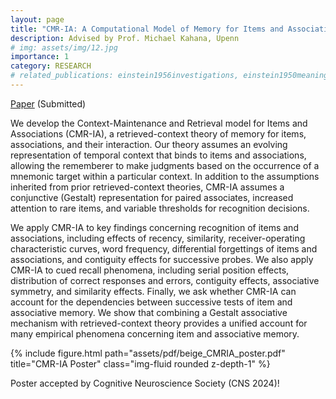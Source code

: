 ```yaml
---
layout: page
title: "CMR-IA: A Computational Model of Memory for Items and Associations"  
description: Advised by Prof. Michael Kahana, Upenn
# img: assets/img/12.jpg
importance: 1
category: RESEARCH
# related_publications: einstein1956investigations, einstein1950meaning
---
```


[Paper](https://osf.io/preprints/psyarxiv/xm8v6_v1) (Submitted)

We develop the Context-Maintenance and Retrieval model for Items and Associations (CMR-IA), a retrieved-context theory of memory for items, associations, and their interaction.  Our theory assumes an evolving representation of temporal context that binds to items and associations, allowing the rememberer to make judgments based on the occurrence of a mnemonic target within a particular context. In addition to the assumptions inherited from prior retrieved-context theories, CMR-IA assumes a conjunctive (Gestalt) representation for paired associates, increased attention to rare items, and variable thresholds for recognition decisions.  

We apply CMR-IA to key findings concerning recognition of items and associations, including effects of recency, similarity, receiver-operating characteristic curves, word frequency, differential forgettings of items and associations, and contiguity effects for successive probes. We also apply CMR-IA to cued recall phenomena, including serial position effects, distribution of correct responses and errors, contiguity effects, associative symmetry, and similarity effects. Finally, we ask whether CMR-IA can account for the dependencies between successive tests of item and associative memory.  We show that combining a Gestalt associative mechanism with retrieved-context theory provides a unified account for many empirical phenomena concerning item and associative memory.  


<div class="row">
    <div class="col-sm mt-3 mt-md-0">
        {% include figure.html path="assets/pdf/beige_CMRIA_poster.pdf" title="CMR-IA Poster" class="img-fluid rounded z-depth-1" %}
    </div>
</div>

Poster accepted by Cognitive Neuroscience Society (CNS 2024)!
